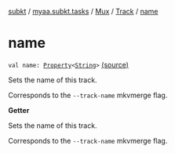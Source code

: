 [subkt](../../../index.md) / [myaa.subkt.tasks](../../index.md) / [Mux](../index.md) / [Track](index.md) / [name](./name.md)

# name

`val name: `[`Property`](https://docs.gradle.org/current/javadoc/org/gradle/api/provider/Property.html)`<`[`String`](https://kotlinlang.org/api/latest/jvm/stdlib/kotlin/-string/index.html)`>` [(source)](https://github.com/Myaamori/SubKt/blob/0.1.11/src/main/kotlin/myaa/subkt/tasks/muxtask.kt#L218)

Sets the name of this track.

Corresponds to the `--track-name` mkvmerge flag.

**Getter**

Sets the name of this track.

Corresponds to the `--track-name` mkvmerge flag.

